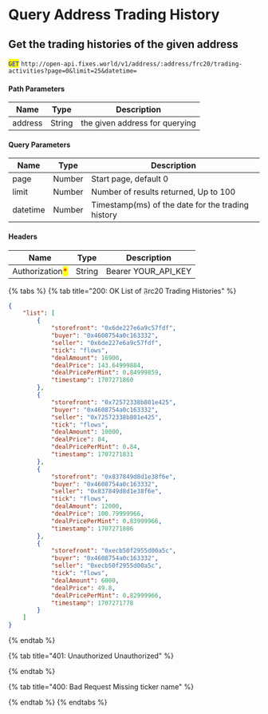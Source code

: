 # Query Address Trading History

## Get the trading histories of the given address

<mark style="color:blue;">`GET`</mark> `http://open-api.fixes.world/v1/address/:address/frc20/trading-activities?page=0&limit=25&datetime=`

#### Path Parameters

| Name    | Type   | Description                    |
| ------- | ------ | ------------------------------ |
| address | String | the given address for querying |

#### Query Parameters

| Name     | Type   | Description                                       |
| -------- | ------ | ------------------------------------------------- |
| page     | Number | Start page, default 0                             |
| limit    | Number | Number of results returned, Up to 100             |
| datetime | Number | Timestamp(ms) of the date for the trading history |

#### Headers

| Name                                            | Type   | Description           |
| ----------------------------------------------- | ------ | --------------------- |
| Authorization<mark style="color:red;">\*</mark> | String | Bearer YOUR\_API\_KEY |

{% tabs %}
{% tab title="200: OK List of 𝔉rc20 Trading Histories" %}
```json
{
    "list": [
        {
            "storefront": "0x6de227e6a9c57fdf",
            "buyer": "0x4608754a0c163332",
            "seller": "0x6de227e6a9c57fdf",
            "tick": "flows",
            "dealAmount": 16900,
            "dealPrice": 143.64999884,
            "dealPricePerMint": 0.84999859,
            "timestamp": 1707271860
        },
        {
            "storefront": "0x72572338b801e425",
            "buyer": "0x4608754a0c163332",
            "seller": "0x72572338b801e425",
            "tick": "flows",
            "dealAmount": 10000,
            "dealPrice": 84,
            "dealPricePerMint": 0.84,
            "timestamp": 1707271831
        },
        {
            "storefront": "0x837849d8d1e38f6e",
            "buyer": "0x4608754a0c163332",
            "seller": "0x837849d8d1e38f6e",
            "tick": "flows",
            "dealAmount": 12000,
            "dealPrice": 100.79999966,
            "dealPricePerMint": 0.83999966,
            "timestamp": 1707271806
        },
        {
            "storefront": "0xecb50f2955d00a5c",
            "buyer": "0x4608754a0c163332",
            "seller": "0xecb50f2955d00a5c",
            "tick": "flows",
            "dealAmount": 6000,
            "dealPrice": 49.8,
            "dealPricePerMint": 0.82999966,
            "timestamp": 1707271778
        }
    ]
}
```
{% endtab %}

{% tab title="401: Unauthorized Unauthorized" %}

{% endtab %}

{% tab title="400: Bad Request Missing ticker name" %}

{% endtab %}
{% endtabs %}
